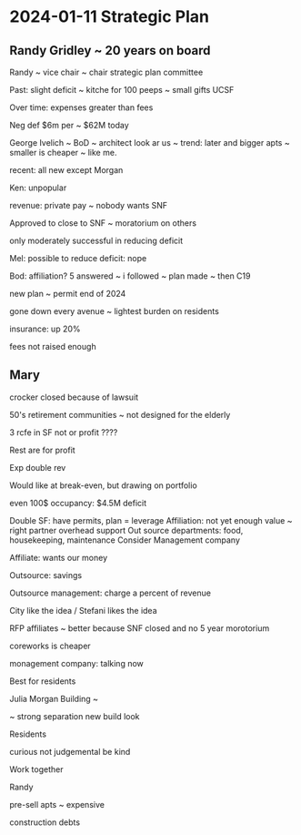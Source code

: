 # 2024-01-11 Strategic Plan

## Randy Gridley ~ 20 years on board


Randy ~ vice chair ~ chair strategic plan committee

Past: slight deficit ~ kitche for 100 peeps ~ small gifts UCSF

Over time: expenses greater than fees

Neg def $6m per ~ $62M today

George Ivelich ~ BoD ~ architect look ar us ~ trend: later and bigger apts ~ smaller is cheaper ~ like me.

recent: all new except Morgan

Ken: unpopular

revenue: private pay ~ nobody wants SNF

Approved to close to SNF ~ moratorium on others

only moderately successful in reducing deficit

Mel: possible to reduce deficit: nope

Bod: affiliation? 5 answered ~ i followed ~ plan made ~ then C19

new plan ~ permit end of 2024

gone down every avenue ~ lightest burden on residents

insurance: up 20%

fees not raised enough


## Mary

crocker closed because of lawsuit

50's retirement communities ~ not designed for the elderly

3 rcfe in SF not or profit ????

Rest are for profit

Exp double rev

Would like at break-even, but drawing on portfolio

even 100$ occupancy: $4.5M deficit

Double SF: have permits, plan = leverage
Affiliation: not yet enough value ~ right partner  overhead support
Out source departments: food, housekeeping, maintenance
Consider Management company

Affiliate: wants our money

Outsource: savings

Outsource management: charge a percent of revenue

City like the idea / Stefani likes the idea

RFP affiliates ~ better because SNF closed and no 5 year morotorium

coreworks is cheaper

monagement company: talking now


Best for residents

Julia Morgan Building ~

~ strong separation new build look

Residents

curious not judgemental
be kind

Work together


Randy

pre-sell apts ~ expensive

construction debts

